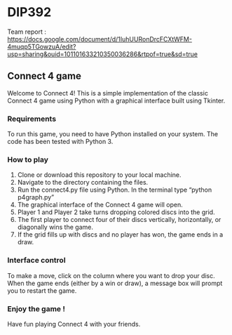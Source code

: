 # DIP392

Team report : https://docs.google.com/document/d/1IuhUURonDrcFCXtWFM-4muqp5TGowzuA/edit?usp=sharing&ouid=101101633210350036286&rtpof=true&sd=true

## Connect 4 game

Welcome to Connect 4! This is a simple implementation of the classic Connect 4 game using Python with a graphical interface built using Tkinter.

### Requirements

To run this game, you need to have Python installed on your system. The code has been tested with Python 3.

### How to play

1. Clone or download this repository to your local machine.  
2. Navigate to the directory containing the files.  
3. Run the connect4.py file using Python. In the terminal type “python p4graph.py”  
4. The graphical interface of the Connect 4 game will open.  
5. Player 1 and Player 2 take turns dropping colored discs into the grid.  
6. The first player to connect four of their discs vertically, horizontally, or diagonally wins the game.  
7. If the grid fills up with discs and no player has won, the game ends in a draw.

### Interface control

To make a move, click on the column where you want to drop your disc.  
When the game ends (either by a win or draw), a message box will prompt you to restart the game.

### Enjoy the game ! 

Have fun playing Connect 4 with your friends.
